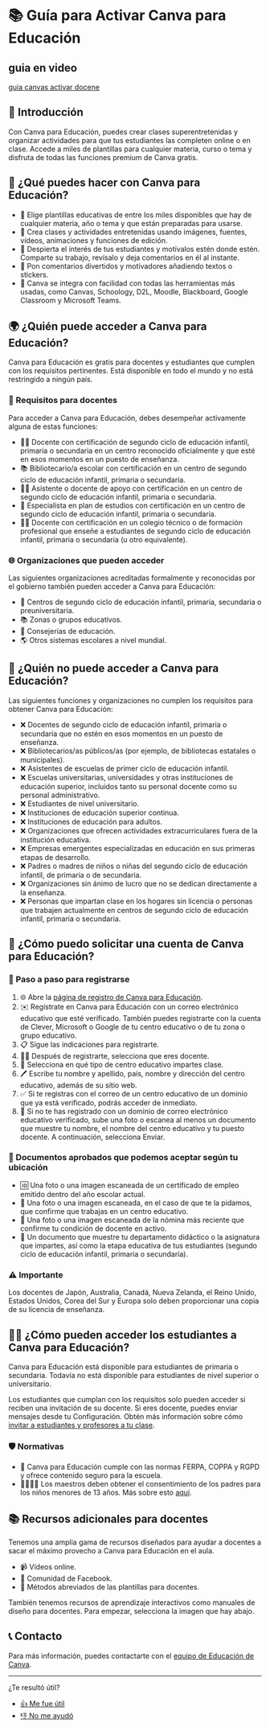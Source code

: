 # 📚 Guía para Activar Canva para Educación

## guia en video

[guia canvas activar docene](ww)

## 🌟 Introducción

Con Canva para Educación, puedes crear clases superentretenidas y organizar actividades para que tus estudiantes las completen online o en clase. Accede a miles de plantillas para cualquier materia, curso o tema y disfruta de todas las funciones premium de Canva gratis.

## 🎨 ¿Qué puedes hacer con Canva para Educación?

- 📑 Elige plantillas educativas de entre los miles disponibles que hay de cualquier materia, año o tema y que están preparadas para usarse.
- 🎥 Crea clases y actividades entretenidas usando imágenes, fuentes, vídeos, animaciones y funciones de edición.
- 💬 Despierta el interés de tus estudiantes y motívalos estén donde estén. Comparte su trabajo, revísalo y deja comentarios en él al instante.
- 🎉 Pon comentarios divertidos y motivadores añadiendo textos o stickers.
- 🔗 Canva se integra con facilidad con todas las herramientas más usadas, como Canvas, Schoology, D2L, Moodle, Blackboard, Google Classroom y Microsoft Teams.

## 🌍 ¿Quién puede acceder a Canva para Educación?

Canva para Educación es gratis para docentes y estudiantes que cumplen con los requisitos pertinentes. Está disponible en todo el mundo y no está restringido a ningún país.

### 🏫 Requisitos para docentes

Para acceder a Canva para Educación, debes desempeñar activamente alguna de estas funciones:

- 👩‍🏫 Docente con certificación de segundo ciclo de educación infantil, primaria o secundaria en un centro reconocido oficialmente y que esté en esos momentos en un puesto de enseñanza.
- 📚 Bibliotecario/a escolar con certificación en un centro de segundo ciclo de educación infantil, primaria o secundaria.
- 👩‍🔧 Asistente o docente de apoyo con certificación en un centro de segundo ciclo de educación infantil, primaria o secundaria.
- 📝 Especialista en plan de estudios con certificación en un centro de segundo ciclo de educación infantil, primaria o secundaria.
- 👨‍🔧 Docente con certificación en un colegio técnico o de formación profesional que enseñe a estudiantes de segundo ciclo de educación infantil, primaria o secundaria (u otro equivalente).

### 🌐 Organizaciones que pueden acceder

Las siguientes organizaciones acreditadas formalmente y reconocidas por el gobierno también pueden acceder a Canva para Educación:

- 🏫 Centros de segundo ciclo de educación infantil, primaria, secundaria o preuniversitaria.
- 📚 Zonas o grupos educativos.
- 🏢 Consejerías de educación.
- 🌎 Otros sistemas escolares a nivel mundial.

## 🚫 ¿Quién no puede acceder a Canva para Educación?

Las siguientes funciones y organizaciones no cumplen los requisitos para obtener Canva para Educación:

- ❌ Docentes de segundo ciclo de educación infantil, primaria o secundaria que no estén en esos momentos en un puesto de enseñanza.
- ❌ Bibliotecarios/as públicos/as (por ejemplo, de bibliotecas estatales o municipales).
- ❌ Asistentes de escuelas de primer ciclo de educación infantil.
- ❌ Escuelas universitarias, universidades y otras instituciones de educación superior, incluidos tanto su personal docente como su personal administrativo.
- ❌ Estudiantes de nivel universitario.
- ❌ Instituciones de educación superior continua.
- ❌ Instituciones de educación para adultos.
- ❌ Organizaciones que ofrecen actividades extracurriculares fuera de la institución educativa.
- ❌ Empresas emergentes especializadas en educación en sus primeras etapas de desarrollo.
- ❌ Padres o madres de niños o niñas del segundo ciclo de educación infantil, de primaria o de secundaria.
- ❌ Organizaciones sin ánimo de lucro que no se dedican directamente a la enseñanza.
- ❌ Personas que impartan clase en los hogares sin licencia o personas que trabajen actualmente en centros de segundo ciclo de educación infantil, primaria o secundaria.

## 📝 ¿Cómo puedo solicitar una cuenta de Canva para Educación?

### 🔄 Paso a paso para registrarse

1. 🌐 Abre la [página de registro de Canva para Educación](https://www.canva.com/edu-signup).
2. ✉️ Regístrate en Canva para Educación con un correo electrónico educativo que esté verificado. También puedes registrarte con la cuenta de Clever, Microsoft o Google de tu centro educativo o de tu zona o grupo educativo.
3. 📋 Sigue las indicaciones para registrarte.
4. 🧑‍🏫 Después de registrarte, selecciona que eres docente.
5. 🏫 Selecciona en qué tipo de centro educativo impartes clase.
6. 🖊️ Escribe tu nombre y apellido, país, nombre y dirección del centro educativo, además de su sitio web.
7. ✅ Si te registras con el correo de un centro educativo de un dominio que ya está verificado, podrás acceder de inmediato.
8. 📄 Si no te has registrado con un dominio de correo electrónico educativo verificado, sube una foto o escanea al menos un documento que muestre tu nombre, el nombre del centro educativo y tu puesto docente. A continuación, selecciona Enviar.

### 📜 Documentos aprobados que podemos aceptar según tu ubicación

- 🆔 Una foto o una imagen escaneada de un certificado de empleo emitido dentro del año escolar actual.
- 🏫 Una foto o una imagen escaneada, en el caso de que te la pidamos, que confirme que trabajas en un centro educativo.
- 📄 Una foto o una imagen escaneada de la nómina más reciente que confirme tu condición de docente en activo.
- 📝 Un documento que muestre tu departamento didáctico o la asignatura que impartes, así como la etapa educativa de tus estudiantes (segundo ciclo de educación infantil, primaria o secundaria).

### ⚠️ Importante

Los docentes de Japón, Australia, Canadá, Nueva Zelanda, el Reino Unido, Estados Unidos, Corea del Sur y Europa solo deben proporcionar una copia de su licencia de enseñanza.

## 👨‍🎓 ¿Cómo pueden acceder los estudiantes a Canva para Educación?

Canva para Educación está disponible para estudiantes de primaria o secundaria. Todavía no está disponible para estudiantes de nivel superior o universitario.

Los estudiantes que cumplan con los requisitos solo pueden acceder si reciben una invitación de su docente. Si eres docente, puedes enviar mensajes desde tu Configuración. Obtén más información sobre cómo [invitar a estudiantes y profesores a tu clase](https://www.canva.com/edu/students).

### 🛡️ Normativas

- 📜 Canva para Educación cumple con las normas FERPA, COPPA y RGPD y ofrece contenido seguro para la escuela.
- 👨‍👩‍👧‍👦 Los maestros deben obtener el consentimiento de los padres para los niños menores de 13 años. Más sobre esto [aquí](https://www.canva.com/edu/compliance).

## 📚 Recursos adicionales para docentes

Tenemos una amplia gama de recursos diseñados para ayudar a docentes a sacar el máximo provecho a Canva para Educación en el aula.

- 📹 Vídeos online.
- 👥 Comunidad de Facebook.
- 📄 Métodos abreviados de las plantillas para docentes.

También tenemos recursos de aprendizaje interactivos como manuales de diseño para docentes. Para empezar, selecciona la imagen que hay abajo.

## 📞 Contacto

Para más información, puedes contactarte con el [equipo de Educación de Canva](https://www.canva.com/edu/contact).

---

¿Te resultó útil?

- [👍 Me fue útil](#)
- [👎 No me ayudó](#)
